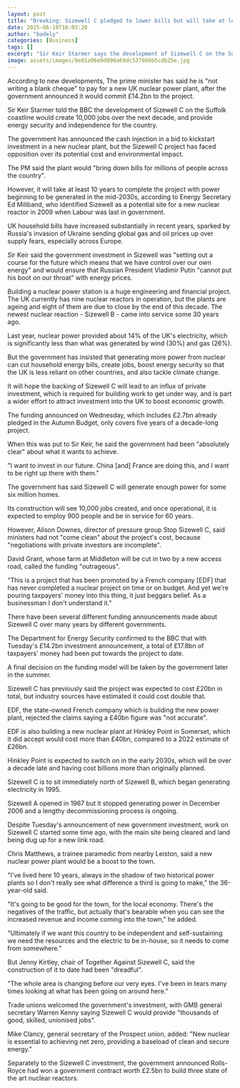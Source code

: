 ```yaml
---
layout: post
title: "Breaking: Sizewell C pledged to lower bills but will take at least 10 years"
date: 2025-06-10T16:03:20
author: "badely"
categories: [Business]
tags: []
excerpt: "Sir Keir Starmer says the development of Sizewell C on the Suffolk coastline will create 10,000 jobs over the next decade."
image: assets/images/9e01a96e9d090a69dc53766bb5cdb25e.jpg
---
```


According to new developments, The prime minister has said he is "not writing a blank cheque" to pay for a new UK nuclear power plant, after the government announced it would commit £14.2bn to the project.

Sir Keir Starmer told the BBC the development of Sizewell C on the Suffolk coastline would create 10,000 jobs over the next decade, and provide energy security and independence for the country.

The government has announced the cash injection in a bid to kickstart investment in a new nuclear plant, but the Sizewell C project has faced opposition over its potential cost and environmental impact.

The PM said the plant would "bring down bills for millions of people across the country".

However, it will take at least 10 years to complete the project with power beginning to be generated in the mid-2030s, according to Energy Secretary Ed Miliband, who identified Sizewell as a potential site for a new nuclear reactor in 2009 when Labour was last in government.

UK household bills have increased substantially in recent years, sparked by Russia's invasion of Ukraine sending global gas and oil prices up over supply fears, especially across Europe.

Sir Keir said the government investment in Sizewell was "setting out a course for the future which means that we have control over our own energy" and would ensure that Russian President Vladimir Putin "cannot put his boot on our throat" with energy prices. 

Building a nuclear power station is a huge engineering and financial project. The UK currently has nine nuclear reactors in operation, but the plants are ageing and eight of them are due to close by the end of this decade. The newest nuclear reaction - Sizewell B - came into service some 30 years ago.

Last year, nuclear power provided about 14% of the UK's electricity, which is significantly less than what was generated by wind (30%) and gas (26%).

But the government has insisted that generating more power from nuclear can cut household energy bills, create jobs, boost energy security so that the UK is less reliant on other countries, and also tackle climate change.

It will hope the backing of Sizewell C will lead to an influx of private investment, which is required for building work to get under way, and is part a wider effort to attract investment into the UK to boost economic growth.

The funding announced on Wednesday, which includes £2.7bn already pledged in the Autumn Budget, only covers five years of a decade-long project. 

When this was put to Sir Keir, he said the government had been "absolutely clear" about what it wants to achieve.

"I want to invest in our future. China [and] France are doing this, and I want to be right up there with them."

The government has said Sizewell C will generate enough power for some six million homes.

Its construction will see 10,000 jobs created, and once operational, it is expected to employ 900 people and be in service for 60 years.

However, Alison Downes, director of pressure group Stop Sizewell C, said ministers had not "come clean" about the project's cost, because "negotiations with private investors are incomplete".

David Grant, whose farm at Middleton will be cut in two by a new access road, called the funding "outrageous".

"This is a project that has been promoted by a French company [EDF] that has never completed a nuclear project on time or on budget. And yet we're pouring taxpayers' money into this thing, it just beggars belief. As a businessman I don't understand it."

There have been several different funding announcements made about Sizewell C over many years by different governments.

The Department for Energy Security confirmed to the BBC that with Tuesday's £14.2bn investment announcement, a total of £17.8bn of taxpayers' money had been put towards the project to date.

A final decision on the funding model will be taken by the government later in the summer.

Sizewell C has previously said the project was expected to cost £20bn in total, but industry sources have estimated it could cost double that.

EDF, the state-owned French company which is building the new power plant, rejected the claims saying a £40bn figure was "not accurate".

EDF is also building a new nuclear plant at Hinkley Point in Somerset, which it did accept would cost more than £40bn, compared to a 2022 estimate of £26bn.

Hinkley Point is expected to switch on in the early 2030s, which will be over a decade late and having cost billions more than originally planned.

Sizewell C is to sit immediately north of Sizewell B, which began generating electricity in 1995.

Sizewell A opened in 1967 but it stopped generating power in December 2006 and a lengthy decommissioning process is ongoing.

Despite Tuesday's announcement of new government investment, work on Sizewell C started some time ago, with the main site being cleared and land being dug up for a new link road.

Chris Matthews, a trainee paramedic from nearby Leiston, said a new nuclear power plant would be a boost to the town.

"I've lived here 10 years, always in the shadow of two historical power plants so I don't really see what difference a third is going to make," the 36-year-old said.

"It's going to be good for the town, for the local economy. There's the negatives of the traffic, but actually that's bearable when you can see the increased revenue and income coming into the town," he added.

"Ultimately if we want this country to be independent and self-sustaining we need the resources and the electric to be in-house, so it needs to come from somewhere."

But Jenny Kirtley, chair of Together Against Sizewell C, said the construction of it to date had been "dreadful".

"The whole area is changing before our very eyes. I've been in tears many times looking at what has been going on around here."

Trade unions welcomed the government's investment, with GMB general secretary Warren Kenny saying Sizewell C would provide "thousands of good, skilled, unionised jobs".

Mike Clancy, general secretary of the Prospect union, added: "New nuclear is essential to achieving net zero, providing a baseload of clean and secure energy."

Separately to the Sizewell C investment, the government announced Rolls-Royce had won a government contract worth £2.5bn to build three state of the art nuclear reactors.

